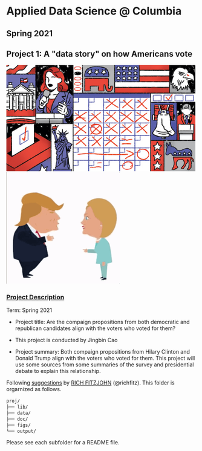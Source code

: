 # Applied Data Science @ Columbia
## Spring 2021
## Project 1: A "data story" on how Americans vote

<img src="figs/title1.jpeg" width="500">
<img src="figs/1fb7ef0093d946a3a23cbb9dccdda5f6_th.gif" width="300">

### [Project Description](doc/)

Term: Spring 2021

+ Project title: Are the compaign propositions from both democratic and republican candidates align with the voters who voted for them?
+ This project is conducted by Jingbin Cao

+ Project summary: Both compaign propositions from Hilary Clinton and Donald Trump align with the voters who voted for them. This project will use some sources from some summaries of the survey and presidential debate to explain this relationship.

Following [suggestions](http://nicercode.github.io/blog/2013-04-05-projects/) by [RICH FITZJOHN](http://nicercode.github.io/about/#Team) (@richfitz). This folder is orgarnized as follows.

```
proj/
├── lib/
├── data/
├── doc/
├── figs/
└── output/
```

Please see each subfolder for a README file.
